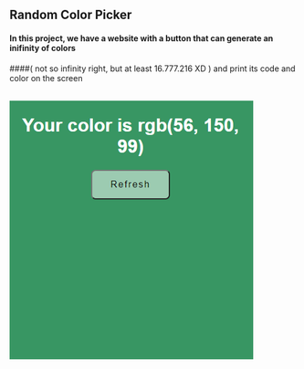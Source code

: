## Random Color Picker
#### In this project, we have a website with a button that can generate an inifinity of colors 
####( not so infinity right, but at least 16.777.216 XD ) and print its code and color on the screen

<div style="display: inline_block"><br/>
  <img src="./presentation.png" />
</div>

